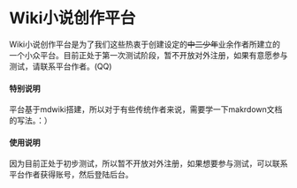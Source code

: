 # Wiki小说创作平台

Wiki小说创作平台是为了我们这些热衷于创建设定的<s>中二少年</s>业余作者所建立的一个小众平台。目前正处于第一次测试阶段，暂不开放对外注册，如果有意愿参与测试，请联系平台作者。(QQ)

#### 特别说明

平台基于mdwiki搭建，所以对于有些传统作者来说，需要学一下makrdown文档的写法。：）

#### 使用说明

因为目前正处于初步测试，所以暂不开放对外注册，如果想要参与测试，可以联系平台作者获得账号，然后登陆后台。
